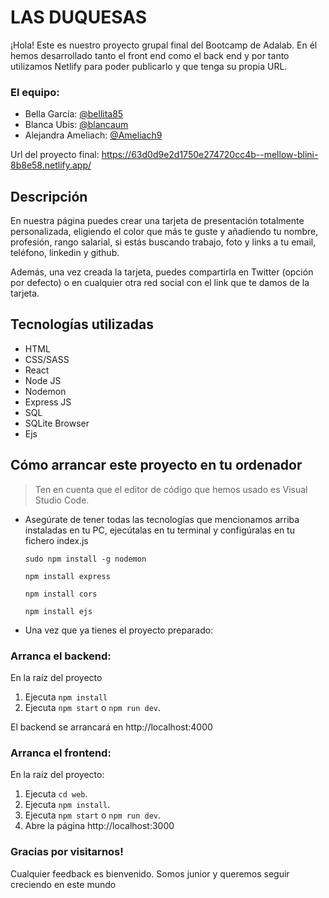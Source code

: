 # LAS DUQUESAS

¡Hola! Este es nuestro proyecto grupal final del Bootcamp de Adalab. En él hemos desarrollado tanto el front end como el back end y por tanto utilizamos Netlify para poder publicarlo y que tenga su propia URL.

### El equipo:

- Bella García: [@bellita85](https://github.com/bellita85)
- Blanca Ubis: [@blancaum](https://github.com/blancaum)
- Alejandra Ameliach: [@Ameliach9](https://github.com/Ameliach9)

Url del proyecto final: https://63d0d9e2d1750e274720cc4b--mellow-blini-8b8e58.netlify.app/

## Descripción

En nuestra página puedes crear una tarjeta de presentación totalmente personalizada, eligiendo el color que más te guste y añadiendo tu nombre, profesión, rango salarial, si estás buscando trabajo, foto y links a tu email, teléfono, linkedin y github.

Además, una vez creada la tarjeta, puedes compartirla en Twitter (opción por defecto) o en cualquier otra red social con el link que te damos de la tarjeta.

## Tecnologías utilizadas

- HTML
- CSS/SASS
- React
- Node JS
- Nodemon
- Express JS
- SQL
- SQLite Browser
- Ejs

## Cómo arrancar este proyecto en tu ordenador

> Ten en cuenta que el editor de código que hemos usado es Visual Studio Code.

- Asegúrate de tener todas las tecnologías que mencionamos arriba instaladas en tu PC, ejecútalas en tu terminal y configúralas en tu fichero index.js

  `sudo npm install -g nodemon`

  `npm install express`

  `npm install cors`

  `npm install ejs`

- Una vez que ya tienes el proyecto preparado:

### Arranca el backend:

En la raíz del proyecto

1. Ejecuta `npm install`
1. Ejecuta `npm start` o `npm run dev`.

El backend se arrancará en http://localhost:4000

### Arranca el frontend:

En la raíz del proyecto:

1. Ejecuta `cd web`.
1. Ejecuta `npm install`.
1. Ejecuta `npm start` o `npm run dev`.
1. Abre la página http://localhost:3000

### Gracias por visitarnos!

Cualquier feedback es bienvenido. Somos junior y queremos seguir creciendo en este mundo
